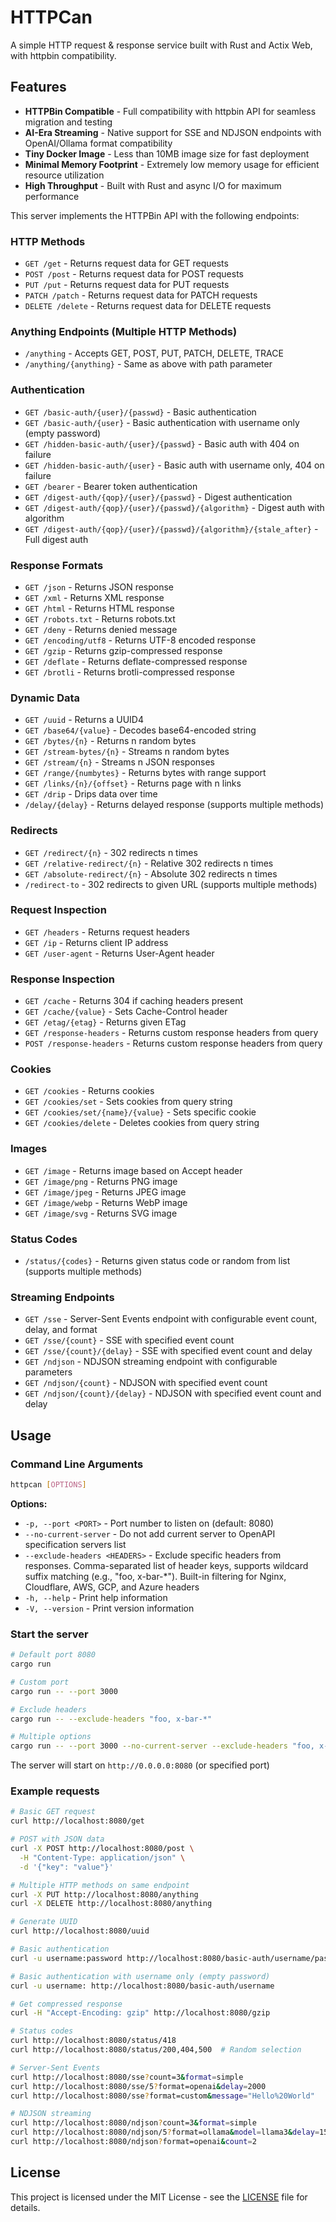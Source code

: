 # HTTPCan

A simple HTTP request & response service built with Rust and Actix Web, with httpbin compatibility.

## Features

- **HTTPBin Compatible** - Full compatibility with httpbin API for seamless migration and testing
- **AI-Era Streaming** - Native support for SSE and NDJSON endpoints with OpenAI/Ollama format compatibility
- **Tiny Docker Image** - Less than 10MB image size for fast deployment
- **Minimal Memory Footprint** - Extremely low memory usage for efficient resource utilization
- **High Throughput** - Built with Rust and async I/O for maximum performance

This server implements the HTTPBin API with the following endpoints:

### HTTP Methods
- `GET /get` - Returns request data for GET requests
- `POST /post` - Returns request data for POST requests  
- `PUT /put` - Returns request data for PUT requests
- `PATCH /patch` - Returns request data for PATCH requests
- `DELETE /delete` - Returns request data for DELETE requests

### Anything Endpoints (Multiple HTTP Methods)
- `/anything` - Accepts GET, POST, PUT, PATCH, DELETE, TRACE
- `/anything/{anything}` - Same as above with path parameter

### Authentication
- `GET /basic-auth/{user}/{passwd}` - Basic authentication
- `GET /basic-auth/{user}` - Basic authentication with username only (empty password)
- `GET /hidden-basic-auth/{user}/{passwd}` - Basic auth with 404 on failure
- `GET /hidden-basic-auth/{user}` - Basic auth with username only, 404 on failure
- `GET /bearer` - Bearer token authentication
- `GET /digest-auth/{qop}/{user}/{passwd}` - Digest authentication
- `GET /digest-auth/{qop}/{user}/{passwd}/{algorithm}` - Digest auth with algorithm
- `GET /digest-auth/{qop}/{user}/{passwd}/{algorithm}/{stale_after}` - Full digest auth

### Response Formats
- `GET /json` - Returns JSON response
- `GET /xml` - Returns XML response
- `GET /html` - Returns HTML response
- `GET /robots.txt` - Returns robots.txt
- `GET /deny` - Returns denied message
- `GET /encoding/utf8` - Returns UTF-8 encoded response
- `GET /gzip` - Returns gzip-compressed response
- `GET /deflate` - Returns deflate-compressed response
- `GET /brotli` - Returns brotli-compressed response

### Dynamic Data
- `GET /uuid` - Returns a UUID4
- `GET /base64/{value}` - Decodes base64-encoded string
- `GET /bytes/{n}` - Returns n random bytes
- `GET /stream-bytes/{n}` - Streams n random bytes
- `GET /stream/{n}` - Streams n JSON responses
- `GET /range/{numbytes}` - Returns bytes with range support
- `GET /links/{n}/{offset}` - Returns page with n links
- `GET /drip` - Drips data over time
- `/delay/{delay}` - Returns delayed response (supports multiple methods)

### Redirects
- `GET /redirect/{n}` - 302 redirects n times
- `GET /relative-redirect/{n}` - Relative 302 redirects n times  
- `GET /absolute-redirect/{n}` - Absolute 302 redirects n times
- `/redirect-to` - 302 redirects to given URL (supports multiple methods)

### Request Inspection
- `GET /headers` - Returns request headers
- `GET /ip` - Returns client IP address
- `GET /user-agent` - Returns User-Agent header

### Response Inspection
- `GET /cache` - Returns 304 if caching headers present
- `GET /cache/{value}` - Sets Cache-Control header
- `GET /etag/{etag}` - Returns given ETag
- `GET /response-headers` - Returns custom response headers from query
- `POST /response-headers` - Returns custom response headers from query

### Cookies
- `GET /cookies` - Returns cookies
- `GET /cookies/set` - Sets cookies from query string
- `GET /cookies/set/{name}/{value}` - Sets specific cookie
- `GET /cookies/delete` - Deletes cookies from query string

### Images
- `GET /image` - Returns image based on Accept header
- `GET /image/png` - Returns PNG image
- `GET /image/jpeg` - Returns JPEG image
- `GET /image/webp` - Returns WebP image
- `GET /image/svg` - Returns SVG image

### Status Codes
- `/status/{codes}` - Returns given status code or random from list (supports multiple methods)

### Streaming Endpoints
- `GET /sse` - Server-Sent Events endpoint with configurable event count, delay, and format
- `GET /sse/{count}` - SSE with specified event count
- `GET /sse/{count}/{delay}` - SSE with specified event count and delay
- `GET /ndjson` - NDJSON streaming endpoint with configurable parameters
- `GET /ndjson/{count}` - NDJSON with specified event count  
- `GET /ndjson/{count}/{delay}` - NDJSON with specified event count and delay

## Usage

### Command Line Arguments

```bash
httpcan [OPTIONS]
```

**Options:**
- `-p, --port <PORT>` - Port number to listen on (default: 8080)
- `--no-current-server` - Do not add current server to OpenAPI specification servers list
- `--exclude-headers <HEADERS>` - Exclude specific headers from responses. Comma-separated list of header keys, supports wildcard suffix matching (e.g., "foo, x-bar-*"). Built-in filtering for Nginx, Cloudflare, AWS, GCP, and Azure headers
- `-h, --help` - Print help information
- `-V, --version` - Print version information

### Start the server
```bash
# Default port 8080
cargo run

# Custom port
cargo run -- --port 3000

# Exclude headers
cargo run -- --exclude-headers "foo, x-bar-*"

# Multiple options
cargo run -- --port 3000 --no-current-server --exclude-headers "foo, x-bar-*"
```

The server will start on `http://0.0.0.0:8080` (or specified port)

### Example requests
```bash
# Basic GET request
curl http://localhost:8080/get

# POST with JSON data
curl -X POST http://localhost:8080/post \
  -H "Content-Type: application/json" \
  -d '{"key": "value"}'

# Multiple HTTP methods on same endpoint  
curl -X PUT http://localhost:8080/anything
curl -X DELETE http://localhost:8080/anything

# Generate UUID
curl http://localhost:8080/uuid

# Basic authentication
curl -u username:password http://localhost:8080/basic-auth/username/password

# Basic authentication with username only (empty password)
curl -u username: http://localhost:8080/basic-auth/username

# Get compressed response
curl -H "Accept-Encoding: gzip" http://localhost:8080/gzip

# Status codes
curl http://localhost:8080/status/418
curl http://localhost:8080/status/200,404,500  # Random selection

# Server-Sent Events
curl http://localhost:8080/sse?count=3&format=simple
curl http://localhost:8080/sse/5?format=openai&delay=2000
curl http://localhost:8080/sse?format=custom&message="Hello%20World"

# NDJSON streaming
curl http://localhost:8080/ndjson?count=3&format=simple
curl http://localhost:8080/ndjson/5?format=ollama&model=llama3&delay=1500
curl http://localhost:8080/ndjson?format=openai&count=2
```

## License

This project is licensed under the MIT License - see the [LICENSE](LICENSE) file for details.
